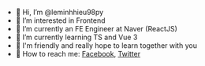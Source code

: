 - 👋 Hi, I’m @leminhhieu98py
- 💞️ I’m interested in Frontend
- 🌱 I’m currently an FE Engineer at Naver (ReactJS)
- 🌱 I’m currently learning TS and Vue 3
- 💞️ I'm friendly and really hope to learn together with you
- 👀 How to reach me: [Facebook]("https://www.facebook.com/profile.php?id=100011498388656"), [Twitter]("https://twitter.com/LMinhHi28581272")


<!---
leminhhieu98py/leminhhieu98py is a ✨ special ✨ repository because its `README.md` (this file) appears on your GitHub profile.
You can click the Preview link to take a look at your changes.
--->
